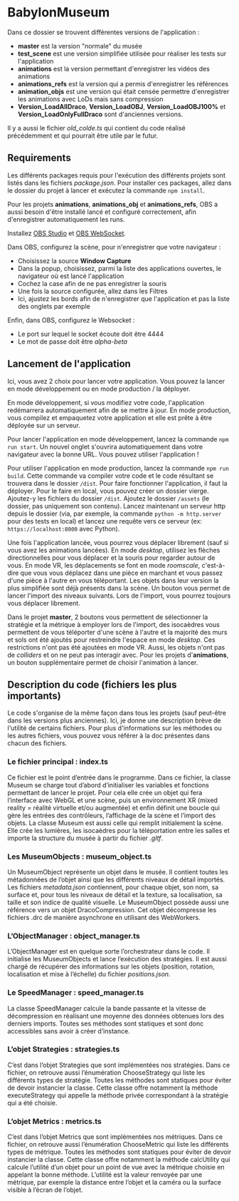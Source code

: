 # BabylonMuseum

Dans ce dossier se trouvent différentes versions de l'application : 
 - **master** est la version "normale" du musée
 - **test_scene** est une version simplifiée utilisée pour réaliser les tests sur l'application
 - **animations** est la version permettant d'enregistrer les vidéos des animations
 - **animations_refs** est la version qui a permis d'enregistrer les références
 - **animation_objs** est une version qui était censée permettre d'enregistrer les animations avec LoDs mais sans compression
 - **Version_LoadAllDraco**, **Version_LoadOBJ**, **Version_LoadOBJ100%** et **Version_LoadOnlyFullDraco** sont d'anciennes versions.

Il y a aussi le fichier *old_colde.ts* qui contient du code réalisé précédemment et qui pourrait être utile par le futur.

## Requirements

Les différents packages requis pour l'exécution des différents projets sont listés dans les fichiers *package.json*. Pour installer ces packages, allez dans le dossier du projet à lancer et exécutez la commande ```npm install```.

Pour les projets **animations**, **animations_obj** et **animations_refs**, OBS a aussi besoin d'être installé lancé et configuré correctement, afin d'enregistrer automatiquement les runs.  

Installez [OBS Studio](https://obsproject.com/fr/welcome) et [OBS WebSocket](https://github.com/Palakis/obs-websocket/blob/4.x-current/README.md).

Dans OBS, configurez la scène, pour n'enregistrer que votre navigateur :
 - Choisissez la source **Window Capture**
 - Dans la popup, choisissez, parmi la liste des applications ouvertes, le navigateur où est lancé l'application
 - Cochez la case afin de ne pas enregistrer la souris
 - Une fois la source configurée, allez dans les Filtres
 - Ici, ajustez les bords afin de n'enregistrer que l'application et pas la liste des onglets par exemple

Enfin, dans OBS, configurez le Websocket : 
 - Le port sur lequel le socket écoute doit être 4444
 - Le mot de passe doit être *alpha-beta*

## Lancement de l'application

Ici, vous avez 2 choix pour lancer votre application. Vous pouvez la lancer en mode développement ou en mode production / la déployer. 

En mode développement, si vous modifiez votre code, l'application redémarrera automatiquement afin de se mettre à jour. En mode production, vous compilez et empaquetez votre application et elle est prête à être déployée sur un serveur.

Pour lancer l'application en mode développement, lancez la commande ```npm run start```. Un nouvel onglet s'ouvrira automatiquement dans votre navigateur avec la bonne URL. Vous pouvez utiliser l'application !

Pour utiliser l'application en mode production, lancez la commande ```npm run build```. Cette commande va compiler votre code et le code résultant se trouvera dans le dossier ```/dist```. Pour faire fonctionner l'application, il faut la déployer. Pour le faire en local, vous pouvez créer un dossier vierge. Ajoutez-y les fichiers du dossier ```/dist```. Ajoutez le dossier ```/assets``` (le dossier, pas uniquement son contenu). Lancez maintenant un serveur http depuis le dossier (via, par exemple, la commande ```python -m http.server``` pour des tests en local) et lancez une requête vers ce serveur (ex: ```https://localhost:8000``` avec Python).

Une fois l'application lancée, vous pourrez vous déplacer librement (sauf si vous avez les animations lancées). En mode *desktop*, utilisez les flèches directionnelles pour vous déplacer et la souris pour regarder autour de vous. En mode VR, les déplacements se font en mode *roomscale*, c'est-à-dire que vous vous déplacez dans une pièce en marchant et vous passez d'une pièce à l'autre en vous téléportant. Les objets dans leur version la plus simplifiée sont déjà présents dans la scène. Un bouton vous permet de lancer l'import des niveaux suivants. Lors de l'import, vous pourrez toujours vous déplacer librement.

Dans le projet **master**, 2 boutons vous permettent de sélectionner la stratégie et la métrique à employer lors de l'import, des isocaèdres vous permettent de vous téléporter d'une scène à l'autre et la majorité des murs et sols ont été ajoutés pour restreindre l'espace en mode *desktop*. Ces restrictions n'ont pas été ajoutées en mode VR. Aussi, les objets n'ont pas de *colliders* et on ne peut pas interagir avec. Pour les projets d'**animations**, un bouton supplémentaire permet de choisir l'animation à lancer.

## Description du code (fichiers les plus importants)

Le code s'organise de la même façon dans tous les projets (sauf peut-être dans les versions plus anciennes). Ici, je donne une description brève de l'utilité de certains fichiers. Pour plus d'informations sur les méthodes ou les autres fichiers, vous pouvez vous référer à la doc présentes dans chacun des fichiers.

### Le fichier principal : index.ts

Ce fichier est le point d’entrée dans le programme. Dans ce fichier, la classe Museum se charge tout d’abord d’initialiser les variables et fonctions permettant de lancer le projet. Pour cela elle crée un objet qui fera l’interface avec WebGL et une scène, puis un environnement XR (mixed reality = réalité virtuelle et/ou augmentée) et enfin définit une boucle qui gère les entrées des contrôleurs, l’affichage de la scène et l’import des objets. La classe Museum est aussi celle qui remplit initialement la scène. Elle crée les lumières, les isocaèdres pour la téléportation entre les salles et importe la structure du musée à partir du
fichier *.gltf*.

### Les MuseumObjects : museum_object.ts

Un MuseumObject représente un objet dans le musée. Il contient toutes les métadonnées de l’objet ainsi que les différents niveaux de détail importés. Les fichiers *metadata.json* contiennent, pour chaque objet, son nom, sa surface et, pour tous les niveaux de détail et la texture, sa localisation, sa taille et son indice de qualité visuelle. Le MuseumObject possède aussi une référence vers un objet DracoCompression. Cet objet décompresse les fichiers .drc de manière asynchrone en utilisant des WebWorkers.

### L’ObjectManager : object_manager.ts

L’ObjectManager est en quelque sorte l’orchestrateur dans le code. Il initialise les MuseumObjects et lance l’exécution des stratégies. Il est aussi chargé de récupérer des informations sur les objets (position, rotation, localisation et mise à l’échelle) du fichier *positions.json*.

### Le SpeedManager : speed_manager.ts
La classe SpeedManager calcule la bande passante et la vitesse de décompression en réalisant une moyenne des données obtenues lors des derniers imports. Toutes ses méthodes sont statiques et sont donc accessibles sans avoir à créer d’instance.

### L’objet Strategies : strategies.ts
C’est dans l’objet Strategies que sont implémentées nos stratégies. Dans ce fichier, on retrouve aussi l’énumération ChooseStrategy qui liste les différents types de stratégie. Toutes les méthodes sont statiques pour éviter de devoir instancier la classe. Cette classe offre notamment la méthode executeStrategy qui appelle la méthode privée correspondant à la stratégie qui a été choisie.

### L’objet Metrics : metrics.ts
C’est dans l’objet Metrics que sont implémentées nos métriques. Dans ce fichier, on retrouve aussi l’énumération ChooseMetric qui liste les différents types de métrique. Toutes les méthodes sont statiques pour éviter de devoir instancier la classe. Cette classe offre notamment la méthode calcUtility qui calcule l’utilité d’un objet pour un point de vue avec la métrique choisie en appelant la bonne méthode. L’utilité est la valeur renvoyée par une métrique, par exemple la distance entre l’objet et la caméra ou la surface visible à l’écran de l’objet.